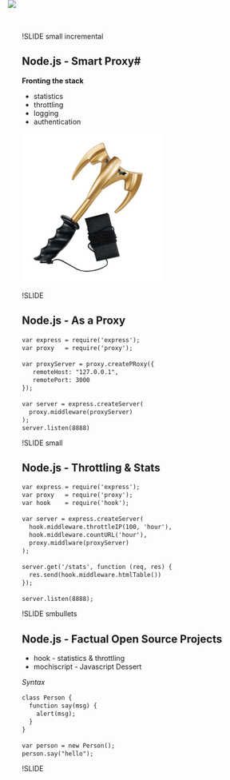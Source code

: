 !SLIDE small incremental
## Node.js - Smart Proxy#

**Fronting the stack**

  * statistics
  * throttling
  * logging
  * authentication

<img src="hook.jpg" height="300px" width="280px"/>

!SLIDE
## Node.js - As a Proxy

    var express = require('express');
    var proxy   = require('proxy');

    var proxyServer = proxy.createPRoxy({ 
       remoteHost: "127.0.0.1", 
       remotePort: 3000 
    });
    
    var server = express.createServer(
      proxy.middleware(proxyServer)
    );
    server.listen(8888)
     
!SLIDE small
## Node.js - Throttling & Stats 

    var express = require('express');
    var proxy   = require('proxy');
    var hook    = require('hook');

    var server = express.createServer(
      hook.middleware.throttleIP(100, 'hour'),
      hook.middleware.countURL('hour'),
      proxy.middlware(proxyServer)
    );

    server.get('/stats', function (req, res) { 
      res.send(hook.middleware.htmlTable()) 
    });

    server.listen(8888);

!SLIDE  smbullets
## Node.js - Factual Open Source Projects

  * hook - statistics & throttling
  * mochiscript - Javascript Dessert
 
*Syntax*

    class Person {
      function say(msg) {
        alert(msg);
      }
    }

    var person = new Person();
    person.say("hello");

!SLIDE
<img src="/image/summary/arch.png" style="position: absolute; top: 0px; left: 200px; " />


